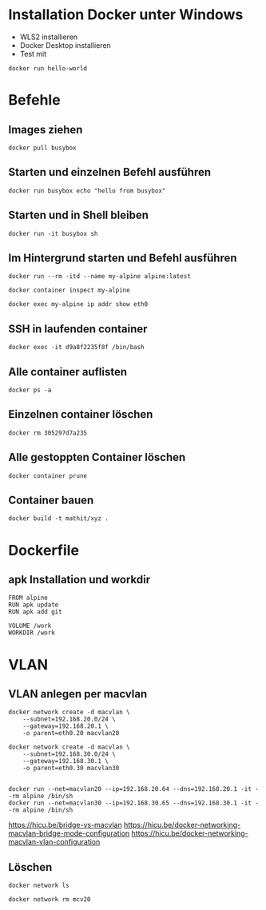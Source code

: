# Installation Docker unter Windows
- WLS2 installieren
- Docker Desktop installieren
- Test mit 
```
docker run hello-world
```

# Befehle
## Images ziehen
```
docker pull busybox
```

## Starten und einzelnen Befehl ausführen
```
docker run busybox echo "hello from busybox"
```

## Starten und in Shell bleiben
```
docker run -it busybox sh
```

## Im Hintergrund starten und Befehl ausführen
```
docker run --rm -itd --name my-alpine alpine:latest

docker container inspect my-alpine

docker exec my-alpine ip addr show eth0
```

## SSH in laufenden container
```
docker exec -it d9a8f2235f8f /bin/bash
```

## Alle container auflisten
```
docker ps -a
```

## Einzelnen container löschen
```
docker rm 305297d7a235
```

## Alle gestoppten Container löschen
```
docker container prune
```

## Container bauen
```
docker build -t mathit/xyz .
```

# Dockerfile

## apk Installation und workdir
```
FROM alpine
RUN apk update
RUN apk add git

VOLUME /work
WORKDIR /work
```

# VLAN

## VLAN anlegen per macvlan

```
docker network create -d macvlan \
    --subnet=192.168.20.0/24 \
    --gateway=192.168.20.1 \
    -o parent=eth0.20 macvlan20

docker network create -d macvlan \
    --subnet=192.168.30.0/24 \
    --gateway=192.168.30.1 \
    -o parent=eth0.30 macvlan30


docker run --net=macvlan20 --ip=192.168.20.64 --dns=192.168.20.1 -it --rm alpine /bin/sh
docker run --net=macvlan30 --ip=192.168.30.65 --dns=192.168.30.1 -it --rm alpine /bin/sh
```

https://hicu.be/bridge-vs-macvlan
https://hicu.be/docker-networking-macvlan-bridge-mode-configuration
https://hicu.be/docker-networking-macvlan-vlan-configuration

## Löschen
```
docker network ls

docker network rm mcv20
```

